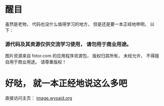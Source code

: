 # 醒目 #
虽然是老物， 代码也没什么值得学习的地方， 但是还是要一本正经地申明， 以下：

### 源代码及其资源仅供交流学习使用， 请勿用于商业用途。 ###
 
图片资源来自 fotor.com 的应用程序资源包， 版权归其所有， 未经允许， 不得擅自用于商业用途。 请尊重版权！

# 好哒， 就一本正经地说这么多吧 #

直接访问主页： <a href="http://image.wysaid.org/" target="_blank">image.wysaid.org</a>
